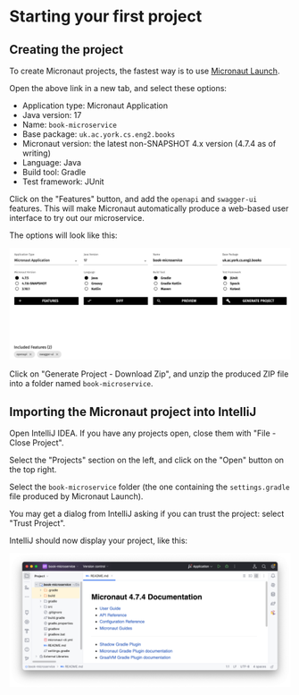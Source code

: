 # Starting your first project

## Creating the project

To create Micronaut projects, the fastest way is to use [Micronaut Launch](https://micronaut.io/launch/).

Open the above link in a new tab, and select these options:

* Application type: Micronaut Application
* Java version: 17
* Name: `book-microservice`
* Base package: `uk.ac.york.cs.eng2.books`
* Micronaut version: the latest non-SNAPSHOT 4.x version (4.7.4 as of writing)
* Language: Java
* Build tool: Gradle
* Test framework: JUnit

Click on the "Features" button, and add the `openapi` and `swagger-ui` features.
This will make Micronaut automatically produce a web-based user interface to try out our microservice.

The options will look like this:

![Screenshot of the selected options in Micronaut Launch](./micronaut-launch.png)

Click on "Generate Project - Download Zip", and unzip the produced ZIP file into a folder named `book-microservice`.

## Importing the Micronaut project into IntelliJ

Open IntelliJ IDEA. If you have any projects open, close them with "File - Close Project".

Select the "Projects" section on the left, and click on the "Open" button on the top right.

Select the `book-microservice` folder (the one containing the `settings.gradle` file produced by Micronaut Launch).

You may get a dialog from IntelliJ asking if you can trust the project: select "Trust Project".

IntelliJ should now display your project, like this:

![Screenshot of IntelliJ IDEA after opening the project](./intellij-opened.png)

